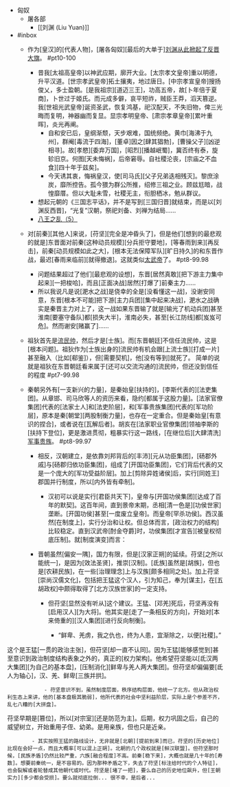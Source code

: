 - 匈奴
    - 屠各部
        - [[刘渊 (Liu Yuan)]]
- #inbox
    - 作为[皇汉]的[代表人物]，[屠各匈奴][最后的大单于][刘渊](((Im7Ev7DQ-)))[从此掀起了反晋大旗](https://www.zhihu.com/question/30274248/answer/47429099)。 #pt10-100
        - 昔我[太祖高皇帝]以神武应期，廓开大业。[太宗孝文皇帝]重以明德，升平汉道。[世宗孝武皇帝]拓土攘夷，地过唐日。[中宗孝宣皇帝]搜扬俊乂，多士盈朝。[是我祖宗][道迈三王]，功高五帝，故[卜年倍于夏商]，卜世过于姬氏。而元成多僻，哀平短祚，贼臣王莽，滔天篡逆。我[世祖光武皇帝]诞资圣武，恢复鸿基，祀汉配天，不失旧物，俾三光晦而复明，神器幽而复显。显宗孝明皇帝、[肃宗孝章皇帝][累叶重晖]，炎光再阐。
            - 自和安已后，皇纲渐颓，天步艰难，国统频绝。黄巾[海沸于九州]，群阉[毒流于四海]，[董卓]因之[肆其猖勃]，[曹操父子][凶逆相寻]。故[孝愍][委弃万国]，[昭烈][播越岷蜀]，冀否终有泰，旋轸旧京。何图[天未悔祸]，后帝窘辱。自社稷沦丧，[宗庙之不血食][四十年于兹矣]。
            - 今天诱其衷，悔祸皇汉，使[司马氏][父子兄弟迭相残灭]。黎庶涂炭，靡所控告。孤今猥为群公所推，绍修三祖之业。顾兹尪暗，战惶靡厝。但以大耻未雪，社稷无主，衔胆栖冰，勉从群议。
        - 想起元朝的《三国志平话》，并不是写到[三国归晋]就结束，而是以[刘渊反西晋]，“光复”汉朝，祭祀刘备、刘禅为结局……
        - [八王之乱（5）](https://www.bilibili.com/video/BV1sy4y1H7CA)
    - 对[前秦][其他人]来说，[苻坚][完全是冲昏头了]，但是他们[想到的最悲观的就是]东晋面对前秦[这种动员规模][分兵拒守要地]，[等春雨到来][再反击]，前秦[动员规模如此之大]，[根本无法保障军队][旷日持久]的和东晋作战，最迟[春雨来临前][就得撤退]。这就类似[太武帝](https://bbs.northdy.com/thread-934003-1-1.html)了。 #pt8-99.98
        - 问题结果超过了他们[最悲观的设想]，东晋[居然真敢][把下游主力集中起来][一把梭哈]，而且[正面决战]居然[打爆了]前秦主力……
        - 所以我说凡是说[淝水之战]是侥幸的全是[没看懂这一战]，没谢安同意，东晋[根本不可能]把下游[主力兵团][集中起来决战]，淝水之战确实是秦晋主力对上了，这一战如果东晋输了就是[输光了机动兵团]甚至淮南[要塞守备队]都[损失大半]，淮南必失，甚至[长江防线]都[岌岌可危]。然而谢安[赌赢了]……
    - 祖狄首先是[流民帅](https://bbs.northdy.com/thread-929604-1-1.html)，然后才是[士族]。而[东晋朝廷]不信任流民帅，这是[根本问题]。祖狄作为[士族出身的]流民帅有机会跟[上流士族][打成一片]甚至融入（比如[郗鉴]），但[需要契机]，他[没有等到]就死了。
简单的说就是祖狄在东晋朝廷看来属于[还可以交流沟通的]流民帅，但还没到信任的程度 #pt7-99.98
    - 秦朝另外有[一支新兴的力量]，是秦始皇[扶持的]，[李斯代表的][法吏集团]。从章邯、司马欣等人的资历来看，隐约[都属于这股力量]。[法家官僚集团]代表的[法家士人]和[法吏阶层]，和[军事贵族集团]代表的[军功阶层]，原本是秦[朝堂][两股制衡力量]，也存在一定重合。但是秦始皇[有意识的捏合]，或者说在[瓦解后者]。胡亥在[法家职业官僚集团]领袖李斯的[扶持下登位]，更是激进贯彻，粗暴实行这一路线，[在继位后][大肆清洗][军事贵族](https://www.zhihu.com/question/487287156/answer/2284710400)。 #pt8-99.97


        - 相反，汉朝建立，是依靠刘邦背后的[丰沛][元从功臣集团]，[砀郡外戚]与[砀郡归依功臣集团]，组成了[开国功臣集团]，它们背后代表的又是一个庞大的[军功受益阶层]。加上[剪除异姓诸侯]后，实行[同姓王]郡国并行制度，所以[内外皆有牵制]。


            - 汉初可以说是实行[君臣共天下]，皇帝与[开国功侯集团][达成了百年的默契]。这百年间，直到景帝末期，丞相[清一色是][功侯世家]垄断。[开国功侯]甚至[一度废立皇帝]。而皇帝[罕杀功侯]。西汉虽然[在制度上]，实行分治和让权。但总体而言，[政治权力的结构]比较稳定。直到汉武帝[酎金夺爵]时，功侯集团[才宣告][被皇权彻底压制]。就[制度演变]而言：
        - 晋朝虽然[偏安一隅]，国力有限，但是[汉家正朔]的延续。苻坚[之所以能统一]，是因为[效法圣贤]，推崇[汉制]。[氐族]虽然是[胡族]，但也是[农耕民族]，在一些[治理理念]上与汉族[颇多相同之处]。加上苻坚[崇尚汉儒文化]，包括把王猛这个汉人，引为知己，奉为[谋主]，在[五胡政权]中颇得取得了[北方汉族世家]的一定支持。


            - 但苻坚[显然没有听从]这个建议。王猛、[邓羌]死后，苻坚再没有[启用汉人][为大将]。他其实是[走了一条相反的方向]，开始对[本来倚重的][汉人集团][进行反向制衡]。


                - “鲜卑、羌虏，我之仇也，终为人患，宜渐除之，以便[社稷]。”

这个是王猛[一贯的政治主张]，但苻坚[却一直不认同]。因为王猛[能够感觉到]甚至意识到政治制度结构表象之外的，真正的[权力架构]。他希望苻坚能以[氐汉两大集团][为自己的基本盘]，[压制消化][鲜卑与羌人两大集团]。但苻坚却偏偏要[氐人为轴心]，汉、羌、鲜卑[三族并拱]。


                - 苻坚意识不到，虽然制度层面，秩序结构层面，他统一了北方。但从政治权利生态上来讲，他的[基本盘极其脆弱]，他所代表的社会中坚利益阶层，实际上是个参差不齐，乱七八糟的[大拼盘]。

苻坚早期是[篡位]，所以[对宗室][还是防范为主]。后期，权力巩固之后，自己的威望树立，开始重用子侄、幼弟。是用亲族，但也只是近亲。


            - 其实按照王猛的路线设计，无非就是[北朝][提前到来]而已，苻坚的[历史地位]比现在会好一点，而且大概率[可以混上正朔]。北朝的几个政权就是[鲜汉联盟]。但苻坚那时候，[民族矛盾]仍然比较严重，六族[融合程度]不高。前秦[稳下来]，大概也就是几十年的[寿数]。想要前秦统一，是不容易的。因为那种矛盾之下，失去了苻坚[标注给时代的个人特征]，也会裂解或者轮替成其他朝代或时代。苻坚是[堵了一把]，要么自己的历史地位飙升，但[王朝实力][多少都会受损]。要么就彻底拉倒... 很不幸，是后者...
